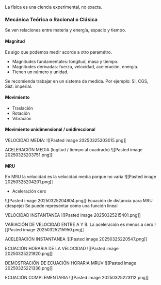 La física es una ciencia experimental, no exacta.

### Mecánica Teórica o Racional o Clásica

Se ven relaciones entre materia y energía, espacio y tiempo.

#### Magnitud
Es algo que podemos medir acorde a otro paramétro.
- Magnitudes fundamentales: longitud, masa y tiempo.
- Magnitudes derivadas: fuerza, velocidad, aceleración, energía.
- Tienen un número y unidad.

Se recomienda trabajar en un sistema de medida. Por ejemplo: SI, CGS, Sist. imperial.

#### Movimiento
- Traslación
- Rotación
- Vibración

#### Movimiento unidimensional / unidireccional

VELOCIDAD MEDIA:
![[Pasted image 20250325203015.png]]

ACELERACIÓN MEDIA (logitud / tiempo al cuadrado)
![[Pasted image 20250325203751.png]]


#### MRU
En MRU la velocidad es la velocidad media porque no varia
![[Pasted image 20250325204201.png]]
 - Aceleración cero

![[Pasted image 20250325204804.png]]
Ecuación de distancia para MRU (despeje)
Se puede representar como una función lineal

VELOCIDAD INSTANTANEA
![[Pasted image 20250325215401.png]]

VARIACIÓN DE VELOCIDAD ENTRE A Y B. La aceleración es menos a cero
![[Pasted image 20250325215950.png]]

ACELERACIÓN INSTANTANEA
![[Pasted image 20250325220547.png]]

ECUACIÓN HORARIA DE LA VELOCIDAD
![[Pasted image 20250325221920.png]]

DEMOSTRACIÓN DE ECUACIÓN HORARIA MRUV
![[Pasted image 20250325221336.png]]

ECUACIÓN COMPLEMENTARIA
![[Pasted image 20250325223112.png]]


